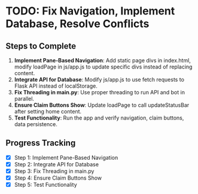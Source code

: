 # TODO: Fix Navigation, Implement Database, Resolve Conflicts

## Steps to Complete

1. **Implement Pane-Based Navigation**: Add static page divs in index.html, modify loadPage in js/app.js to update specific divs instead of replacing content.
2. **Integrate API for Database**: Modify js/app.js to use fetch requests to Flask API instead of localStorage.
3. **Fix Threading in main.py**: Use proper threading to run API and bot in parallel.
4. **Ensure Claim Buttons Show**: Update loadPage to call updateStatusBar after setting home content.
5. **Test Functionality**: Run the app and verify navigation, claim buttons, data persistence.

## Progress Tracking

- [x] Step 1: Implement Pane-Based Navigation
- [x] Step 2: Integrate API for Database
- [x] Step 3: Fix Threading in main.py
- [x] Step 4: Ensure Claim Buttons Show
- [x] Step 5: Test Functionality
